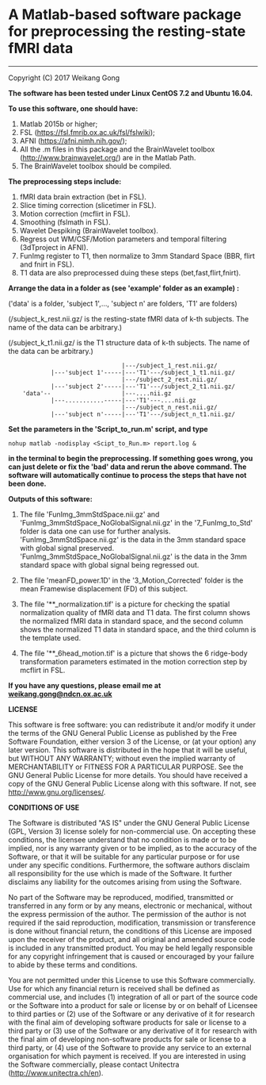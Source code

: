 # A Matlab-based software package for preprocessing the resting-state fMRI data


 - - - - - - - - - - - - - - - - - - - - - - - - - - - - - - - - - - - - - - - - - - - - - - - - - - - - - - - - - - - -
Copyright (C) 2017 Weikang Gong

**The software has been tested under Linux CentOS 7.2 and Ubuntu 16.04.**

**To use this software, one should have:**

 1. Matlab 2015b or higher;
 2. FSL (https://fsl.fmrib.ox.ac.uk/fsl/fslwiki);
 3. AFNI (https://afni.nimh.nih.gov/);
 4. All the .m files in this package and the BrainWavelet toolbox (http://www.brainwavelet.org/) are in the Matlab Path.
 5. The BrainWavelet toolbox should be compiled.
 
**The preprocessing steps include:**

 1. fMRI data brain extraction (bet in FSL).
 2. Slice timing correction (slicetimer in FSL).
 3. Motion correction (mcflirt in FSL).
 4. Smoothing (fslmath in FSL).
 5. Wavelet Despiking (BrainWavelet toolbox).
 6. Regress out WM/CSF/Motion parameters and temporal filtering (3dTproject in AFNI).
 7. FunImg register to T1, then normalize to 3mm Standard Space (BBR, flirt and fnirt in FSL).
 8. T1 data are also preprocessed duing these steps (bet,fast,flirt,fnirt).

**Arrange the data in a folder as (see 'example' folder as an example) :**

('data' is a folder, 'subject 1',..., 'subject n' are folders, 'T1' are folders)

(/subject_k_rest.nii.gz/ is the resting-state fMRI data of k-th subjects. The name of the data can be arbitrary.)

(/subject_k_t1.nii.gz/ is the T1 structure data of k-th subjects. The name of the data can be arbitrary.)

```
                                |---/subject_1_rest.nii.gz/
            |---'subject 1'-----|---'T1'---/subject_1_t1.nii.gz/
                                |---/subject_2_rest.nii.gz/
            |---'subject 2'-----|---'T1'---/subject_2_t1.nii.gz/
    'data'--                    |---....nii.gz
            |---...........-----|---'T1'---....nii.gz
                                |---/subject_n_rest.nii.gz/
            |---'subject n'-----|---'T1'---/subject_n_t1.nii.gz/

```
**Set the parameters in the 'Script_to_run.m' script, and type**
```
nohup matlab -nodisplay <Scipt_to_Run.m> report.log &
```
**in the terminal to begin the preprocessing. If something goes wrong, you can just delete or fix the 'bad' data and rerun the above command. The software will automatically continue to process the steps that have not been done.**

**Outputs of this software:**

1. The file 'FunImg_3mmStdSpace.nii.gz' and 'FunImg_3mmStdSpace_NoGlobalSignal.nii.gz' in the '7_FunImg_to_Std' folder is data one can use for further analysis. 'FunImg_3mmStdSpace.nii.gz' is the data in the 3mm standard space with global signal preserved. 'FunImg_3mmStdSpace_NoGlobalSignal.nii.gz' is the data in the 3mm standard space with global signal being regressed out.
  
2. The file 'meanFD_power.1D' in the '3_Motion_Corrected' folder is the mean Framewise displacement (FD) of this subject.

3. The file '**_normalization.tif' is a picture for checking the spatial normalization quality of fMRI data and T1 data. The first column shows the normalized fMRI data in standard space, and the second column shows the normalized T1 data in standard space, and the third column is the template used.

4. The file '**_6head_motion.tif' is a picture that shows the 6 ridge-body transformation parameters estimated in the motion correction step by mcflirt in FSL.
  
  
**If you have any questions, please email me at weikang.gong@ndcn.ox.ac.uk**   
  


**LICENSE**

This software is free software: you can redistribute it and/or modify it under the terms of the GNU General Public License as published by the Free Software Foundation, either version 3 of the License, or (at your option) any later version. This software is distributed in the hope that it will be useful, but WITHOUT ANY WARRANTY; without even the implied warranty of MERCHANTABILITY or FITNESS FOR A PARTICULAR PURPOSE. See the GNU General Public License for more details. You should have received a copy of the GNU General Public License along with this software. If not, see http://www.gnu.org/licenses/.



**CONDITIONS OF USE**

The Software is distributed "AS IS" under the GNU General Public License (GPL, Version 3) license solely for non-commercial use. On accepting these conditions, the licensee understand that no condition is made or to be implied, nor is any warranty given or to be implied, as to the accuracy of the Software, or that it will be suitable for any particular purpose or for use under any specific conditions. Furthermore, the software authors disclaim all responsibility for the use which is made of the Software. It further disclaims any liability for the outcomes arising from using the Software.

No part of the Software may be reproduced, modified, transmitted or transferred in any form or by any means, electronic or mechanical, without the express permission of the author. The permission of the author is not required if the said reproduction, modification, transmission or transference is done without financial return, the conditions of this License are imposed upon the receiver of the product, and all original and amended source code is included in any transmitted product. You may be held legally responsible for any copyright infringement that is caused or encouraged by your failure to abide by these terms and conditions.

You are not permitted under this License to use this Software commercially. Use for which any financial return is received shall be defined as commercial use, and includes (1) integration of all or part of the source code or the Software into a product for sale or license by or on behalf of Licensee to third parties or (2) use of the Software or any derivative of it for research with the final aim of developing software products for sale or license to a third party or (3) use of the Software or any derivative of it for research with the final aim of developing non-software products for sale or license to a third party, or (4) use of the Software to provide any service to an external organisation for which payment is received. If you are interested in using the Software commercially, please contact Unitectra (http://www.unitectra.ch/en).




